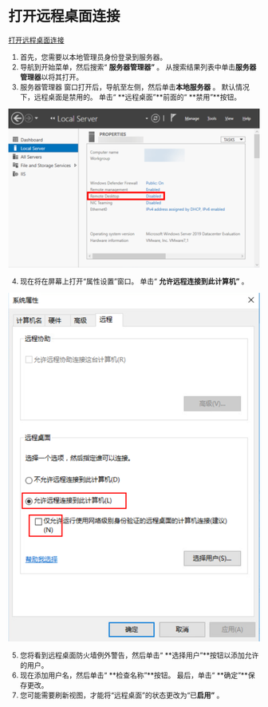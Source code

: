# 打开远程桌面连接

[打开远程桌面连接](https://cn.desmoineshvaccompany.com/how-enable-remote-desktop-windows-server-2019)

1. 首先，您需要以本地管理员身份登录到服务器。
2. 导航到开始菜单，然后搜索“ **服务器管理器”** 。 从搜索结果列表中单击**服务器管理器**以将其打开。
3. 服务器管理器 窗口打开后，导航至左侧，然后单击**本地服务器** 。 默认情况下，远程桌面是禁用的。 单击“ **远程桌面”**前面的“ **禁用”**按钮。

![image-20220623145523411](Imag/image-20220623145523411.png)

4. 现在将在屏幕上打开“属性设置”窗口。 单击“ **允许远程连接到此计算机”** 。

![image-20220623151504198](Imag/image-20220623151504198.png)

5. 您将看到远程桌面防火墙例外警告，然后单击“ **选择用户”**按钮以添加允许的用户。
6. 现在添加用户名，然后单击“ **检查名称”**按钮。 最后，单击“ **确定”**保存更改。
7. 您可能需要刷新视图，才能将“远程桌面”的状态更改为“已**启用”** 。